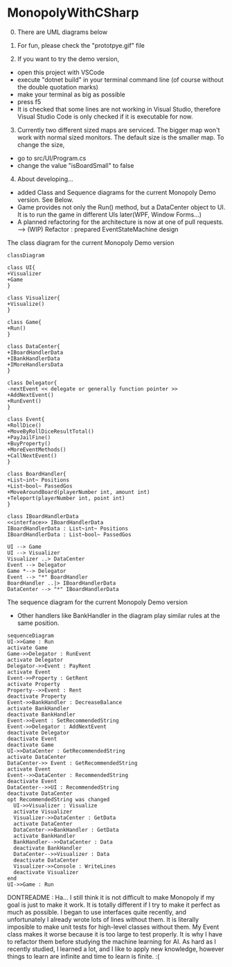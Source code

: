 # MonopolyWithCSharp

0. There are UML diagrams below

1. For fun, please check the "prototpye.gif" file

2. If you want to try the demo version,
  - open this project with VSCode
  - execute "dotnet build" in your terminal command line (of course without the double quotation marks)
  - make your terminal as big as possible
  - press f5
  - It is checked that some lines are not working in Visual Studio, therefore Visual Studio Code is only checked if it is executable for now.

3. Currently two different sized maps are serviced. The bigger map won't work with normal sized monitors.
   The default size is the smaller map. To change the size,
  - go to src/UI/Program.cs
  - change the value "isBoardSmall" to false
  
4. About developing...
  - added Class and Sequence diagrams for the current Monopoly Demo version. See Below.
  - Game provides not only the Run() method, but a DataCenter object to UI. It is to run the game in different UIs later(WPF, Window Forms...)
  - A planned refactoring for the architecture is now at one of pull requests. --> (WIP) Refactor : prepared EventStateMachine design


The class diagram for the current Monopoly Demo version
```mermaid
classDiagram

class UI{
+Visualizer
+Game
}

class Visualizer{
+Visualize()
}

class Game{
+Run()
}

class DataCenter{
+IBoardHandlerData
+IBankHandlerData
+IMoreHandlersData
}

class Delegator{
-nextEvent << delegate or generally function pointer >>
+AddNextEvent()
+RunEvent()
}

class Event{
+RollDice()
+MoveByRollDiceResultTotal()
+PayJailFine()
+BuyProperty()
+MoreEventMethods()
+CallNextEvent()
}

class BoardHandler{
+List~int~ Positions 
+List~bool~ PassedGos 
+MoveAroundBoard(playerNumber int, amount int)
+Teleport(playerNumber int, point int)
}

class IBoardHandlerData
<<interface>> IBoardHandlerData
IBoardHandlerData : List~int~ Positions
IBoardHandlerData : List~bool~ PassedGos

UI --> Game
UI --> Visualizer
Visualizer ..> DataCenter
Event --> Delegator
Game *--> Delegator
Event --> "*" BoardHandler
BoardHandler ..|> IBoardHandlerData
DataCenter --> "*" IBoardHandlerData
```

The sequence diagram for the current Monopoly Demo version
  - Other handlers like BankHandler in the diagram play similar rules at the same position.
```mermaid
sequenceDiagram
UI->>Game : Run
activate Game
Game->>Delegator : RunEvent
activate Delegator
Delegator->>Event : PayRent
activate Event
Event->>Property : GetRent
activate Property
Property-->>Event : Rent
deactivate Property
Event->>BankHandler : DecreaseBalance
activate BankHandler
deactivate BankHandler
Event->>Event : SetRecommendedString
Event->>Delegator : AddNextEvent
deactivate Delegator
deactivate Event
deactivate Game
UI->>DataCenter : GetRecommendedString
activate DataCenter
DataCenter->> Event : GetRecommendedString
activate Event
Event-->>DataCenter : RecommendedString
deactivate Event
DataCenter-->>UI : RecommendedString
deactivate DataCenter
opt RecommendedString was changed
  UI->>Visualizer : Visualize
  activate Visualizer
  Visualizer->>DataCenter : GetData
  activate DataCenter
  DataCenter->>BankHandler : GetData
  activate BankHandler
  BankHandler-->>DataCenter : Data
  deactivate BankHandler
  DataCenter-->>Visualizer : Data
  deactivate DataCenter
  Visualizer->>Console : WriteLines
  deactivate Visualizer
end
UI->>Game : Run
```


DONTREADME :
Ha... I still think it is not difficult to make Monopoly if my goal is just to make it work.
It is totally different if I try to make it perfect as much as possible.
I began to use interfaces quite recently, and unfortunately I already wrote lots of lines without them.
It is literally imposible to make unit tests for high-level classes without them.
My Event class makes it worse because it is too large to test properly.
It is why I have to refactor them before studying the machine learning for AI.
As hard as I recently studied, I learned a lot, and I like to apply new knowledge,
however things to learn are infinite and time to learn is finite. :(

